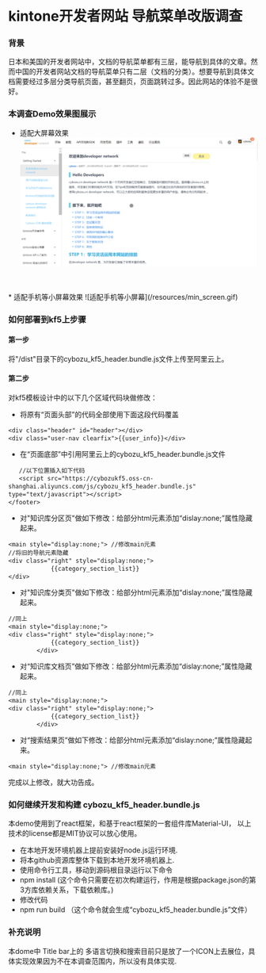 # kintone开发者网站 导航菜单改版调查
### 背景
日本和美国的开发者网站中，文档的导航菜单都有三层，能导航到具体的文章。然而中国的开发者网站文档的导航菜单只有二层（文档的分类）。想要导航到具体文档需要经过多层分类导航页面，甚至翻页，页面跳转过多。因此网站的体验不是很好。


### 本调查Demo效果图展示

* 适配大屏幕效果
![适配大屏幕效果](/resources/full_screen.gif)
<br/>
<br/>
* 适配手机等小屏幕效果
![适配手机等小屏幕](/resources/min_screen.gif)


### 如何部署到kf5上步骤

#### 第一步
将"/dist"目录下的cybozu_kf5_header.bundle.js文件上传至阿里云上。

#### 第二步
对kf5模板设计中的以下几个区域代码块做修改：

* 将原有“页面头部”的代码全部使用下面这段代码覆盖
````
<div class="header" id="header"></div>
<div class="user-nav clearfix">{{user_info}}</div>
````
* 在“页面底部”中引用阿里云上的cybozu_kf5_header.bundle.js文件
````
   //以下位置插入如下代码
   <script src="https://cybozukf5.oss-cn-shanghai.aliyuncs.com/js/cybozu_kf5_header.bundle.js" type="text/javascript"></script>
</footer>
````

* 对"知识库分区页"做如下修改：给部分html元素添加“dislay:none;”属性隐藏起来。
````
<main style="display:none;"> //修改main元素
//将旧的导航元素隐藏
<div class="right" style="display:none;">
            {{category_section_list}}
</div>
````

* 对"知识库分类页"做如下修改：给部分html元素添加“dislay:none;”属性隐藏起来。
````
//同上
<main style="display:none;">
<div class="right" style="display:none;">
            {{category_section_list}}
        </div>
````

* 对“知识库文档页”做如下修改：给部分html元素添加“dislay:none;”属性隐藏起来。
````
//同上
<main style="display:none;">
<div class="right" style="display:none;">
            {{category_section_list}}
        </div>
````

* 对“搜索结果页”做如下修改：给部分html元素添加“dislay:none;”属性隐藏起来。
````
<main style="display:none;"> //修改main元素
````

完成以上修改，就大功告成。

### 如何继续开发和构建 cybozu_kf5_header.bundle.js
本demo使用到了react框架，和基于react框架的一套组件库Material-UI， 以上技术的license都是MIT协议可以放心使用。

* 在本地开发环境机器上提前安装好node.js运行环境.
* 将本github资源库整体下载到本地开发环境机器上.
* 使用命令行工具，移动到源码根目录运行以下命令
* npm install (这个命令只需要在初次构建运行，作用是根据package.json的第3方库依赖关系，下载依赖库。)
* 修改代码
* npm run build （这个命令就会生成“cybozu_kf5_header.bundle.js”文件）

### 补充说明
本dome中 Title bar上的 多语言切换和搜索目前只是放了一个ICON上去展位，具体实现效果因为不在本调查范围内，所以没有具体实现.





